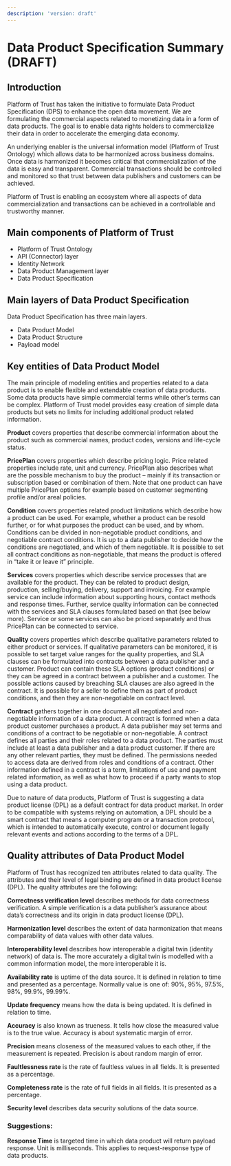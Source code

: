 ```yaml
---
description: 'version: draft'
---
```


# Data Product Specification Summary \(DRAFT\)

## Introduction

Platform of Trust has taken the initiative to formulate Data Product Specification \(DPS\) to enhance the open data movement. We are formulating the commercial aspects related to monetizing data in a form of data products. The goal is to enable data rights holders to commercialize their data in order to accelerate the emerging data economy.

An underlying enabler is the universal information model \(Platform of Trust Ontology\) which allows data to be harmonized across business domains. Once data is harmonized it becomes critical that commercialization of the data is easy and transparent. Commercial transactions should be controlled and monitored so that trust between data publishers and customers can be achieved.

Platform of Trust is enabling an ecosystem where all aspects of data commercialization and transactions can be achieved in a controllable and trustworthy manner.

## Main components of Platform of Trust

* Platform of Trust Ontology
* API \(Connector\) layer
* Identity Network
* Data Product Management layer
* Data Product Specification

## Main layers of Data Product Specification

Data Product Specification has three main layers.

* Data Product Model 
* Data Product Structure 
* Payload model

## Key entities of Data Product Model

The main principle of modeling entities and properties related to a data product is to enable flexible and extendable creation of data products. Some data products have simple commercial terms while other’s terms can be complex. Platform of Trust model provides easy creation of simple data products but sets no limits for including additional product related information.

**Product** covers properties that describe commercial information about the product such as commercial names, product codes, versions and life-cycle status.

**PricePlan** covers properties which describe pricing logic. Price related properties include rate, unit and currency. PricePlan also describes what are the possible mechanism to buy the product – mainly if its transaction or subscription based or combination of them. Note that one product can have multiple PricePlan options for example based on customer segmenting profile and/or areal policies.

**Condition** covers properties related product limitations which describe how a product can be used. For example, whether a product can be resold further, or for what purposes the product can be used, and by whom. Conditions can be divided in non-negotiable product conditions, and negotiable contract conditions. It is up to a data publisher to decide how the conditions are negotiated, and which of them negotiable. It is possible to set all contract conditions as non-negotiable, that means the product is offered in “take it or leave it” principle.

**Services** covers properties which describe service processes that are available for the product. They can be related to product design, production, selling/buying, delivery, support and invoicing. For example service can include information about supporting hours, contact methods and response times. Further, service quality information can be connected with the services and SLA clauses formulated based on that \(see below more\). Service or some services can also be priced separately and thus PricePlan can be connected to service.

**Quality** covers properties which describe qualitative parameters related to either product or services. If qualitative parameters can be monitored, it is possible to set target value ranges for the quality properties, and SLA clauses can be formulated into contracts between a data publisher and a customer. Product can contain these SLA options \(product conditions\) or they can be agreed in a contract between a publisher and a customer. The possible actions caused by breaching SLA clauses are also agreed in the contract. It is possible for a seller to define them as part of product conditions, and then they are non-negotiable on contract level.

**Contract** gathers together in one document all negotiated and non-negotiable information of a data product. A contract is formed when a data product customer purchases a product. A data publisher may set terms and conditions of a contract to be negotiable or non-negotiable. A contract defines all parties and their roles related to a data product. The parties must include at least a data publisher and a data product customer. If there are any other relevant parties, they must be defined. The permissions needed to access data are derived from roles and conditions of a contract. Other information defined in a contract is a term, limitations of use and payment related information, as well as what how to proceed if a party wants to stop using a data product.

Due to nature of data products, Platform of Trust is suggesting a data product license \(DPL\) as a default contract for data product market. In order to be compatible with systems relying on automation, a DPL should be a smart contract that means a computer program or a transaction protocol, which is intended to automatically execute, control or document legally relevant events and actions according to the terms of a DPL.

## Quality attributes of Data Product Model

Platform of Trust has recognized ten attributes related to data quality. The attributes and their level of legal binding are defined in data product license \(DPL\). The quality attributes are the following:

**Correctness verification level** describes methods for data correctness verification. A simple verification is a data publisher’s assurance about data’s correctness and its origin in data product license \(DPL\).

**Harmonization level** describes the extent of data harmonization that means comparability of data values with other data values.

**Interoperability level** describes how interoperable a digital twin \(identity network\) of data is. The more accurately a digital twin is modelled with a common information model, the more interoperable it is.

**Availability rate** is uptime of the data source. It is defined in relation to time and presented as a percentage. Normally value is one of: 90%, 95%, 97.5%, 98%, 99.9%, 99.99%. 

**Update frequency** means how the data is being updated. It is defined in relation to time.

**Accuracy** is also known as trueness. It tells how close the measured value is to the true value. Accuracy is about systematic margin of error.

**Precision** means closeness of the measured values to each other, if the measurement is repeated. Precision is about random margin of error.

**Faultlessness rate** is the rate of faultless values in all fields. It is presented as a percentage.

**Completeness rate** is the rate of full fields in all fields. It is presented as a percentage.

**Security level** describes data security solutions of the data source.

### Suggestions:

**Response Time** is targeted time in which data product will return payload response. Unit is milliseconds. This applies to request-response type of data products. 

